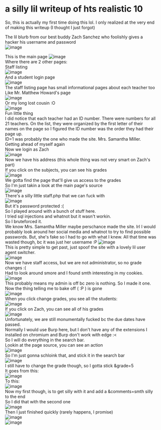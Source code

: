 # a silly lil writeup of hts realistic 10  
So, this is actually my first time doing this lol. I only realized at the very end of making this writeup (I thought I just forgot)

The lil blurb from our best buddy Zach Sanchez who foolishly gives a hacker his username and password  
![image](https://github.com/saltytine/hts-realistic-10/assets/156854448/ccbf04e3-8ab4-40cb-b0cb-574b5249a4dd)

This is the main page
![image](https://github.com/saltytine/hts-realistic-10/assets/156854448/8ec06f76-1023-48e2-b76d-599dfe0bc726)  
Where there are 2 other pages:  
Staff listing  
![image](https://github.com/saltytine/hts-realistic-10/assets/156854448/76e6dc04-6a4a-4afd-87ce-332a8e1d43e4)  
And a student login page  
![image](https://github.com/saltytine/hts-realistic-10/assets/156854448/d550501f-c301-4772-9a41-18d0b1826ab7)  
The staff listing page has small informational pages about each teacher too  
Like Mr. Matthew Howard's page  
![image](https://github.com/saltytine/hts-realistic-10/assets/156854448/32eb3e29-9b0c-48fe-a28c-49543be42bdd)  
Or my long lost cousin :O  
![image](https://github.com/saltytine/hts-realistic-10/assets/156854448/d0a1b219-bd7a-4d32-b588-dc1a9ff88bb6)  
Fun little thing  
I did notice that each teacher had an ID number.
There were numbers for all 21 teachers.
On the list, they were organized by the first letter of their names on the page so I figured the ID number was the order they had their page up.  
ID=1 was probably the one who made the site. Mrs. Samantha Miller.  
Getting ahead of myself again  
Now we login as Zach  
![image](https://github.com/saltytine/hts-realistic-10/assets/156854448/1626b534-ccd6-4b70-b228-6d303fca0f60)  
Now we have his address (this whole thing was not very smart on Zach's part)  
If you click on the subjects, you can see his grades  
![image](https://github.com/saltytine/hts-realistic-10/assets/156854448/8056a6fd-a5f3-47bc-b694-298fb5ae1592)  
We gotta find the page that'll give us access to the grades  
So I'm just takin a look at the main page's source  
![image](https://github.com/saltytine/hts-realistic-10/assets/156854448/dcd253ac-ba8d-4b63-8eae-e1dcda528c9c)  
There's a silly little staff.php that we can fuck with  
![image](https://github.com/saltytine/hts-realistic-10/assets/156854448/59a05678-49f8-423d-acdc-beff6256a0df)  
But it's password protected :(  
So I played around with a bunch of stuff here.  
I tried sql injections and whatnot but it wasn't workin.  
So I bruteforced it.  
We know Mrs. Samantha Miller maybe perschance made the site. Irl I would probably look around her social media and whatnot to try to find possible passwords. But, she's fake so I had to go with what I knew.
All that time was wasted though, bc it was just her username :P
![image](https://github.com/saltytine/hts-realistic-10/assets/156854448/3e0d6075-22a5-4312-b62a-9cd71d1cbb5e)  
This is pretty simple to get past, just spoof the site with a lovely lil user agent switcher.  
![image](https://github.com/saltytine/hts-realistic-10/assets/156854448/23cd536c-2152-4574-8779-f3cc0e8f95e9)  
Now we have staff access, but we are not administrator, so no grade changes :(  
Had to look around smore and I found smth interesting in my cookies.  
![image](https://github.com/saltytine/hts-realistic-10/assets/156854448/7543d350-31df-419c-8433-27df04b19e98)  
This probably means my admin is off bc zero is nothing. So I made it one.
Now the thing telling me to bake off ( :P ) is gone  
![image](https://github.com/saltytine/hts-realistic-10/assets/156854448/e049ee2b-61cc-4e01-88fb-591d90a14ea2)  
When you click change grades, you see all the students:  
![image](https://github.com/saltytine/hts-realistic-10/assets/156854448/ff2aaee9-d8d6-47d0-9f3f-78d86c401d27)  
If you click on Zach, you can see all of his grades  
![image](https://github.com/saltytine/hts-realistic-10/assets/156854448/c07c1cd4-4b01-40e1-be56-c944277b8ed6)  
Unfortunately, we are still monumentally fucked bc the due dates have passed.  
Normally I would use Burp here, but I don't have any of the extensions I installed on chromium and Burp don't work with edge :<  
So I will do everything in the search bar.  
Lookin at the page source, you can see an action  
![image](https://github.com/saltytine/hts-realistic-10/assets/156854448/d3eec27f-52b8-430e-b109-19587c0bf910)  
So I'm just gonna schloink that, and stick it in the search bar  
![image](https://github.com/saltytine/hts-realistic-10/assets/156854448/bda9526b-2966-4d26-9c9c-096f19b257f1)  
I still have to change the grade though, so I gotta stick &grade=5  
It goes from this:  
![image](https://github.com/saltytine/hts-realistic-10/assets/156854448/e3a9fb3c-4f88-4d02-b2c4-55ad5782a104)  
To this:  
![image](https://github.com/saltytine/hts-realistic-10/assets/156854448/8b72f05e-4736-4f5e-9a2a-bb4a425a0126)  
Now my first though, is to get silly with it and add a &comments=smth silly to the end  
So I did that with the second one  
![image](https://github.com/saltytine/hts-realistic-10/assets/156854448/56381192-a092-4ba7-80fb-c4a75f119f73)  
Then I just finished quickly (rarely happens, I promise)  
![image](https://github.com/saltytine/hts-realistic-10/assets/156854448/1b55cf40-f104-4838-b80e-f14c6909c57f)  
![image](https://github.com/saltytine/hts-realistic-10/assets/156854448/0cfd7ae7-62ba-4c10-8b56-0bf73fa64f7f)
